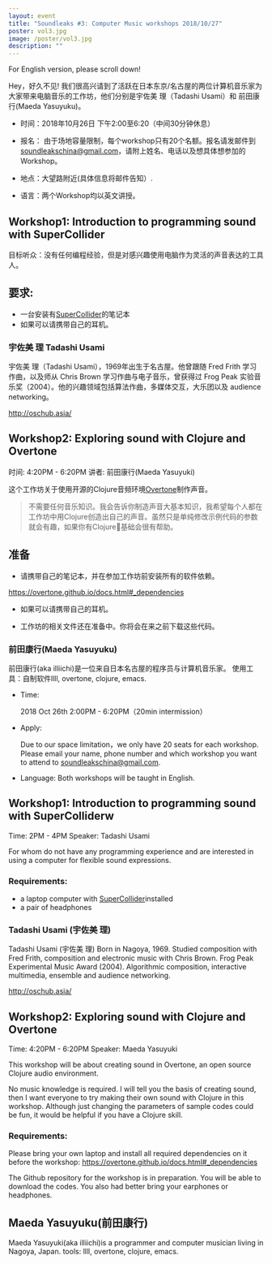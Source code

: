 ```yaml
---
layout: event
title: "Soundleaks #3: Computer Music workshops 2018/10/27"
poster: vol3.jpg
image: /poster/vol3.jpg
description: ""
---
```


For English version, please scroll down!

Hey，好久不见! 我们很高兴请到了活跃在日本东京/名古屋的两位计算机音乐家为大家带来电脑音乐的工作坊，他们分别是宇佐美 理（Tadashi Usami）和 前田康行(Maeda Yasuyuku)。

* 时间：2018年10月26日 下午2:00至6:20（中间30分钟休息）

* 报名：
  由于场地容量限制，每个workshop只有20个名额。报名请发邮件到<soundleakschina@gmail.com>，请附上姓名、电话以及想具体想参加的Workshop。

* 地点：大望路附近(具体信息将邮件告知）.

* 语言：两个Workshop均以英文讲授。


## Workshop1: Introduction to programming sound with SuperCollider

目标听众：没有任何编程经验，但是对感兴趣使用电脑作为灵活的声音表达的工具人。

## 要求:

* 一台安装有[SuperCollider](https://supercollider.github.io/)的笔记本
* 如果可以请携带自己的耳机。


### 宇佐美 理 Tadashi Usami

宇佐美 理（Tadashi Usami），1969年出生于名古屋。他曾跟随 Fred Frith 学习作曲，以及师从 Chris Brown 学习作曲与电子音乐，曾获得过 Frog Peak 实验音乐奖（2004）。他的兴趣领域包括算法作曲，多媒体交互，大乐团以及 audience networking。

http://oschub.asia/


## Workshop2: Exploring sound with Clojure and Overtone

时间: 4:20PM - 6:20PM
讲者: 前田康行(Maeda Yasuyuki)

这个工作坊关于使用开源的Clojure音频环境[Overtone](https://overtone.github.io/)制作声音。

> 不需要任何音乐知识。我会告诉你制造声音大基本知识，我希望每个人都在工作坊中用Clojure创造出自己的声音。虽然只是单纯修改示例代码的参数就会有趣，如果你有Clojure基础会很有帮助。

## 准备

* 请携带自己的笔记本，并在参加工作坊前安装所有的软件依赖。

https://overtone.github.io/docs.html#_dependencies

* 如果可以请携带自己的耳机。

* 工作坊的相关文件还在准备中。你将会在来之前下载这些代码。

### 前田康行(Maeda Yasuyuku)

前田康行(aka illiichi)是一位来自日本名古屋的程序员与计算机音乐家。
使用工具：自制软件llll, overtone, clojure, emacs.


* Time:

  2018 Oct 26th 2:00PM - 6:20PM（20min intermission）

* Apply:

  Due to our space limitation，we only have 20 seats for each workshop. Please email your name, phone number and which workshop you want to attend to <soundleakschina@gmail.com>.

* Language:
  Both workshops will be taught in English.

## Workshop1: Introduction to programming sound with SuperColliderw

Time: 2PM - 4PM
Speaker: Tadashi Usami

For whom do not have any programming experience and are interested in using a computer for flexible sound expressions.

### Requirements:

* a laptop computer with [SuperCollider](https://supercollider.github.io/)installed
* a pair of headphones

### Tadashi Usami (宇佐美 理)

Tadashi Usami (宇佐美 理) Born in Nagoya, 1969. Studied composition with Fred Frith, composition and electronic music with Chris Brown. Frog Peak Experimental Music Award (2004). Algorithmic composition, interactive multimedia, ensemble and audience networking.

http://oschub.asia/


## Workshop2: Exploring sound with Clojure and Overtone

Time: 4:20PM - 6:20PM
Speaker: Maeda Yasuyuki

This workshop will be about creating sound in Overtone, an open source Clojure audio environment.

No music knowledge is required. I will tell you the basis of creating sound, then I want everyone to try making their own sound with Clojure in this workshop. Although just changing the parameters of sample codes could be fun, it would be helpful if you have a Clojure skill.

### Requirements:

Please bring your own laptop and install all required dependencies on it before the workshop: https://overtone.github.io/docs.html#_dependencies

The Github repository for the workshop is in preparation. You will be able to download the codes.
You also had better bring your earphones or headphones.


## Maeda Yasuyuku(前田康行)

Maeda Yasuyuki(aka illiichi)is a programmer and computer musician living in Nagoya, Japan.
tools: llll, overtone, clojure, emacs.
